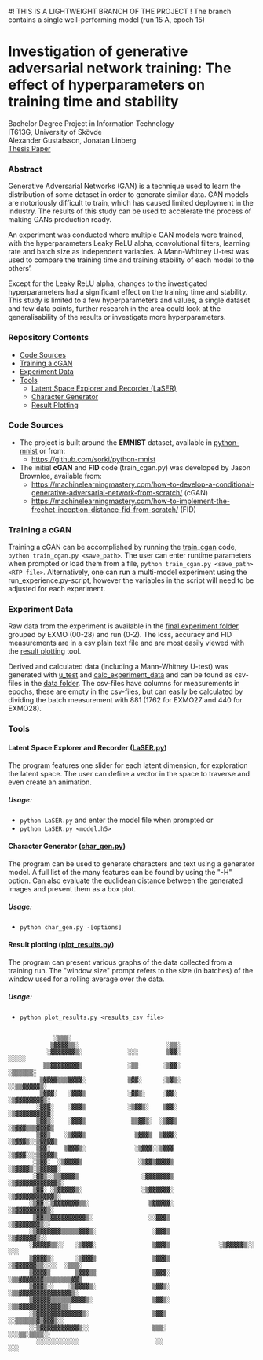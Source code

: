 #! THIS IS A LIGHTWEIGHT BRANCH OF THE PROJECT !
The branch contains a single well-performing model (run 15 A, epoch 15)







# Investigation of generative adversarial network training: The effect of hyperparameters on training time and stability
Bachelor Degree Project in Information Technology  
IT613G, University of Skövde  
Alexander Gustafsson, Jonatan Linberg  
[Thesis Paper](http://urn.kb.se/resolve?urn=urn:nbn:se:his:diva-19847)

### Abstract
Generative Adversarial Networks (GAN) is a technique used to learn the distribution of some dataset in order to generate similar data. GAN models are notoriously difficult to train, which has caused limited deployment in the industry. The results of this study can be used to accelerate the process of making GANs production ready.

An experiment was conducted where multiple GAN models were trained, with the hyperparameters Leaky ReLU alpha, convolutional filters, learning rate and batch size as independent variables. A Mann-Whitney U-test was used to compare the training time and training stability of each model to the others’.

Except for the Leaky ReLU alpha, changes to the investigated hyperparameters had a significant effect on the training time and stability. This study is limited to a few hyperparameters and values, a single dataset and few data points, further research in the area could look at the generalisability of the results or investigate more hyperparameters.

### Repository Contents
 * [Code Sources](#Code-Sources)
 * [Training a cGAN](#Training-a-cGAN)
 * [Experiment Data](#Experiment-Data)
 * [Tools](#Tools)
   * [Latent Space Explorer and Recorder (LaSER)](#latent-space-explorer-and-recorder-laserpy)
   * [Character Generator](#character-generator-char_genpy)
   * [Result Plotting](#result-plotting-plot_resultspy)

### Code Sources
 * The project is built around the **EMNIST** dataset, available in [python-mnist](/python-mnist/) or from:
   * https://github.com/sorki/python-mnist
 * The initial **cGAN** and **FID** code (train_cgan.py) was developed by Jason Brownlee, available from: 
   * https://machinelearningmastery.com/how-to-develop-a-conditional-generative-adversarial-network-from-scratch/ (cGAN)
   * https://machinelearningmastery.com/how-to-implement-the-frechet-inception-distance-fid-from-scratch/ (FID)

### Training a cGAN
Training a cGAN can be accomplished by running the [train_cgan](/train_cgan.py) code, `python train_cgan.py <save_path>`. The user can enter runtime parameters when prompted or load them from a file, `python train_cgan.py <save_path> <RTP file>`. Alternatively, one can run a multi-model experiment using the run_experience.py-script, however the variables in the script will need to be adjusted for each experiment. 

### Experiment Data
Raw data from the experiment is available in the [final experiment folder](/final_experiment), grouped by EXMO (00-28) and run (0-2). The loss, accuracy and FID measurements are in a csv plain text file and are most easily viewed with the [result plotting](#result-plotting-plot_resultspy) tool. 

Derived and calculated data (including a Mann-Whitney U-test) was generated with [u_test](/misc_src/u_test.py) and [calc_experiment_data](/misc_src/calc_experiment_data.py) and can be found as csv-files in the [data folder](/data). The csv-files have columns for measurements in epochs, these are empty in the csv-files, but can easily be calculated by dividing the batch measurement with 881 (1762 for EXMO27 and 440 for EXMO28).

### Tools
#### Latent Space Explorer and Recorder ([LaSER.py](/LaSER.py))
The program features one slider for each latent dimension, for exploration the latent space. The user can define a vector in the space to traverse and even create an animation. 

##### Usage:
 * `python LaSER.py` and enter the model file when prompted or
 * `python LaSER.py <model.h5>`


#### Character Generator ([char_gen.py](/char_gen.py))
The program can be used to generate characters and text using a generator model. A full list of the many features can be found by using the "-H" option. Can also evaluate the euclidean distance between the generated images and present them as a box plot.

##### Usage:
* `python char_gen.py -[options]`


#### Result plotting ([plot_results.py](plot_results.py))
The program can present various graphs of the data collected from a training run. The "window size" prompt refers to the size (in batches) of the window used for a rolling average over the data. 

##### Usage:
* `python plot_results.py <results_csv file>`




```                                                                                    
                                                                                    
             ░▒▒▒░                                                                  
            ▒▓▓▓▓▒▒░                         ░▒▒░                                   
           ░▓▓▓▓▓▓▓▒░             ░░░        ▒▓▓░                   ░░░░░           
          ▒▒▓▓▓▓▓▓▓▓▒             ░▒▒       ░▒▓▓░                 ░▒▒▒▒▒▒░          
         ▒▓▓▓▓▒▒▒▓▓▓▓░            ▒▓▓░      ░▒▓▒░               ░░▒▒▓▓▓▓▓▒░         
         ▒▓▓▓░   ░▓▓▓▒            ░▓▓▒░     ░▓▓░                ░▒▓▓▓▓▓▓▓▓▒░        
        ░▓▓▓░    ░▓▓▓▒            ░▒▓▓▒░    ▒▓▓░               ░▒▓▓▓▓▓▓▓▓▓▓░        
        ▒▓▓▒░    ░▓▓▓▒             ▒▒▓▓▒░  ░▒▓▓▒               ░▒▓▓▓▒▒▒▓▓▓▓▒        
        ▒▓▓▒    ░▒▓▓▓▒              ▒▓▓▓▒  ▒▓▓▓░              ░▒▓▓▓▒░░▒▓▓▓▓▒        
        ▒▓▓░    ▒▓▓▓▒░              ░▒▓▓▓░░▒▓▓▓               ░▒▓▓▓░░░▒▓▓▓▓▒        
       ░▒▓▓░  ░▒▓▓▓▓▒                ░▒▓▓▒▓▓▓▓▒              ░▒▓▓▓▓▒░▒▓▓▓▓▓░        
       ░▓▓▒░░▒▒▓▓▓▓▒                  ░▓▓▓▓▓▓▓▒             ░▒▓▓▓▓▓▓▓▓▓▓▓▓▒░        
       ▒▓▓░ ░▒▓▓▓▓▓▒░                 ░▒▓▓▓▓▓▓░             ░▒▓▓▓▓▓▓▓▓▓▓▓▒░         
      ░▒▓▓░░▒▓▓▓▓▓▓▓▒▒░                 ▒▓▓▓▓▓░             ░▒▓▓▓▓▓▓▓▓▓▒░           
       ▒▓▓▒▒▓▓▓▓▓▓▓▓▓▓▒░                ░░▓▓▓▒              ░▒▓▓▓▓▓▓▓▒░░            
      ░▒▓▓▓▓▓▓▓▒▒▒▒▒▓▓▓▒░                ░▓▓▓▒              ░▒▓▓▓▓▓▓▒░░             
      ░▓▓▓▓▓▒▒░░   ░▒▓▓▓░                ▒▓▓▓▒              ░▒▓▓▓▓▓▒░░       ░░░    
      ▒▓▓▓▓▒░      ░▒▓▓▓▒                ▒▓▓▓▒              ░▒▓▓▓▓▓▓▒▒░░░░  ░▒▒▒░   
      ▒▓▓▓▓▒       ▒▓▓▓▒▒                ▒▓▓▓░              ░▒▒▓▓▓▓▓▓▓▒▒▒▒▒▒▒▒▓▓▒   
      ▒▓▓▓▒░░    ░▒▓▓▓▓▒░                ▒▓▓▒░                ░▒▒▓▓▓▓▓▓▓▓▓▓▓▓▓▓▓▒░  
      ▒▓▓▓▓▓▒▒▒▒▒▒▓▓▓▓▒░                 ▒▓▓▒░                  ░▒▒▓▓▓▓▓▓▓▓▓▓▓▓▒▒░  
      ░▒▓▓▓▓▓▓▓▓▓▓▓▓▓▒░                  ▒▓▓▒                    ░░▒▒▒▒▒▒▓▒▓▓▓▒░░   
      ░░▒▓▓▓▓▓▓▓▓▓▓▓▒░░                  ▒▒▒░                      ░░░▒▒░▒▒▒▒░░     
        ░░░░░░░░░░░░                      ░░                              ░░░       
```
